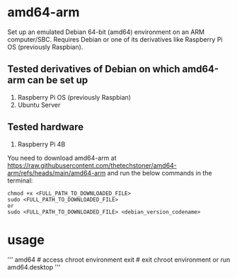 # amd64-arm
Set up an emulated Debian 64-bit (amd64) environment on an ARM computer/SBC. Requires Debian or one of its derivatives like Raspberry Pi OS (previously Raspbian).

## Tested derivatives of Debian on which amd64-arm can be set up

1. Raspberry Pi OS (previously Raspbian)
2. Ubuntu Server

## Tested hardware

1. Raspberry Pi 4B

You need to download amd64-arm at https://raw.githubusercontent.com/thetechstoner/amd64-arm/refs/heads/main/amd64-arm and run the below commands in the terminal:

```
chmod +x <FULL_PATH_TO_DOWNLOADED_FILE>
sudo <FULL_PATH_TO_DOWNLOADED_FILE>
or
sudo <FULL_PATH_TO_DOWNLOADED_FILE> <debian_version_codename>
```
# usage
'''
amd64 # access chroot environment
exit # exit chroot environment
or run amd64.desktop
'''